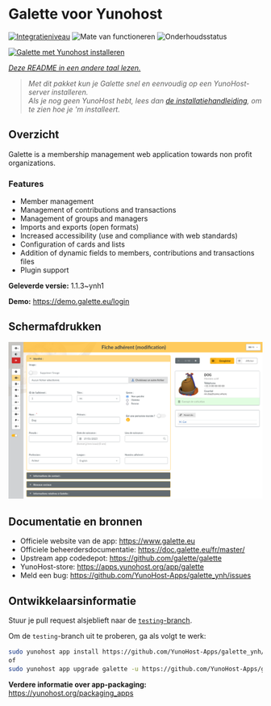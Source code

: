 <!--
NB: Deze README is automatisch gegenereerd door <https://github.com/YunoHost/apps/tree/master/tools/readme_generator>
Hij mag NIET handmatig aangepast worden.
-->

# Galette voor Yunohost

[![Integratieniveau](https://apps.yunohost.org/badge/integration/galette)](https://ci-apps.yunohost.org/ci/apps/galette/)
![Mate van functioneren](https://apps.yunohost.org/badge/state/galette)
![Onderhoudsstatus](https://apps.yunohost.org/badge/maintained/galette)

[![Galette met Yunohost installeren](https://install-app.yunohost.org/install-with-yunohost.svg)](https://install-app.yunohost.org/?app=galette)

*[Deze README in een andere taal lezen.](./ALL_README.md)*

> *Met dit pakket kun je Galette snel en eenvoudig op een YunoHost-server installeren.*  
> *Als je nog geen YunoHost hebt, lees dan [de installatiehandleiding](https://yunohost.org/install), om te zien hoe je 'm installeert.*

## Overzicht

Galette is a membership management web application towards non profit organizations.

### Features

- Member management
- Management of contributions and transactions
- Management of groups and managers
- Imports and exports (open formats)
- Increased accessibility (use and compliance with web standards)
- Configuration of cards and lists
- Addition of dynamic fields to members, contributions and transactions files
- Plugin support


**Geleverde versie:** 1.1.3~ynh1

**Demo:** <https://demo.galette.eu/login>

## Schermafdrukken

![Schermafdrukken van Galette](./doc/screenshots/edit_member.png)

## Documentatie en bronnen

- Officiele website van de app: <https://www.galette.eu>
- Officiele beheerdersdocumentatie: <https://doc.galette.eu/fr/master/>
- Upstream app codedepot: <https://github.com/galette/galette>
- YunoHost-store: <https://apps.yunohost.org/app/galette>
- Meld een bug: <https://github.com/YunoHost-Apps/galette_ynh/issues>

## Ontwikkelaarsinformatie

Stuur je pull request alsjeblieft naar de [`testing`-branch](https://github.com/YunoHost-Apps/galette_ynh/tree/testing).

Om de `testing`-branch uit te proberen, ga als volgt te werk:

```bash
sudo yunohost app install https://github.com/YunoHost-Apps/galette_ynh/tree/testing --debug
of
sudo yunohost app upgrade galette -u https://github.com/YunoHost-Apps/galette_ynh/tree/testing --debug
```

**Verdere informatie over app-packaging:** <https://yunohost.org/packaging_apps>
